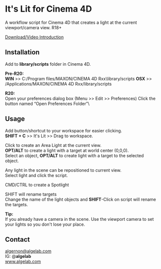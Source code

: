 # It's Lit for Cinema 4D

A workflow script for Cinema 4D that creates a light at the current viewport/camera view. R18+


[Download/Video Introduction](https://gumroad.com/products/AZwRJ)

## Installation

Add to __library/scripts__ folder in Cinema 4D.


__Pre-R20:__\
__WIN__ >> C:/Program files/MAXON/CINEMA 4D Rxx\library/scripts
__OSX__ >> /Applications/MAXON/CINEMA 4D Rxx/library/scripts

__R20:__\
Open your preferences dialog box (Menu >> Edit >> Preferences)
Click the button named “Open Preferences Folder”\

## Usage

Add button/shortcut to your workspace for easier clicking.\
__SHIFT + C__ >> It's Lit >> Drag to workspace.

Click to create an Area Light at the current view.\
__OPT/ALT__ to create a light with a target at world center (0,0,0).\
Select an object, __OPT/ALT__ to create light with a target to the selected object.

Any light in the scene can be repositioned to current view.\
Select light and click the script.

CMD/CTRL to create a Spotlight

SHIFT will rename targets\
Change the name of the light objects and __SHIFT__-Click on script will rename the targets.

__Tip:__\
If you already have a camera in the scene. Use the viewport camera to set your lights so you don't lose your place.

## Contact
algernon@algelab.com\
IG: @__algelab__\
www.algelab.com
